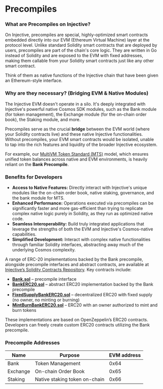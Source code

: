 # Precompiles

### **What are Precompiles on Injective?**

On Injective, precompiles are special, highly-optimized smart contracts embedded directly into our EVM (Ethereum Virtual Machine) layer at the protocol level. Unlike standard Solidity smart contracts that are deployed by users, precompiles are part of the chain's core logic. They are written in Go instead of Solidity and are exposed to the EVM with fixed addresses, making them callable from your Solidity smart contracts just like any other smart contract.

Think of them as native functions of the Injective chain that have been given an Ethereum-style interface.

### **Why are they necessary? (Bridging EVM & Native Modules)**

The Injective EVM doesn't operate in a silo. It's deeply integrated with Injective's powerful native Cosmos SDK modules, such as the Bank module (for token management), the Exchange module (for the on-chain order book), the Staking module, and more.

Precompiles serve as the crucial **bridge** between the EVM world (where your Solidity contracts live) and these native Injective functionalities. Without precompiles, your EVM smart contracts would be isolated, unable to tap into the rich features and liquidity of the broader Injective ecosystem.

For example, our [MultiVM Token Standard (MTS)](../multivm-token-standard.md) model, which ensures unified token balances across native and EVM environments, is heavily reliant on the **Bank Precompile**.

### **Benefits for Developers**

* **Access to Native Features:** Directly interact with Injective's unique modules like the on-chain order book, native staking, governance, and the bank module for MTS.
* **Enhanced Performance:** Operations executed via precompiles can be significantly faster and more gas-efficient than trying to replicate complex native logic purely in Solidity, as they run as optimized native code.
* **Seamless Interoperability:** Build truly integrated applications that leverage the strengths of both the EVM and Injective's Cosmos-native capabilities.
* **Simplified Development:** Interact with complex native functionalities through familiar Solidity interfaces, abstracting away much of the underlying Cosmos complexity.

A range of ERC-20 implementations backed by the Bank precompile, alongside precompile interfaces and abstract contracts, are available at [Injective’s Solidity Contracts Repository](https://github.com/InjectiveLabs/solidity-contracts). Key contracts include:

* [**Bank.sol**](https://github.com/InjectiveLabs/solidity-contracts/blob/master/src/Bank.sol) – precompile interface
* [**BankERC20.sol**](https://github.com/InjectiveLabs/solidity-contracts/blob/master/src/BankERC20.sol) – abstract ERC20 implementation backed by the Bank precompile
* [**FixedSupplyBankERC20.sol**](https://github.com/InjectiveLabs/solidity-contracts/blob/master/src/FixedSupplyBankERC20.sol) – decentralized ERC20 with fixed supply (no owner, no minting or burning)
* [**MintBurnBankERC20.sol**](https://github.com/InjectiveLabs/solidity-contracts/blob/master/src/MintBurnBankERC20.sol) – ERC20 with an owner authorized to mint and burn tokens

These implementations are based on OpenZeppelin’s ERC20 contracts. Developers can freely create custom ERC20 contracts utilizing the Bank precompile.



### Precompile Addresses

| Name     | Purpose                       | EVM address |
| -------- | ----------------------------- | ----------- |
| Bank     | Token Management              | 0x64        |
| Exchange | On-chain Order Book           | 0x65        |
| Staking  | Native staking token on-chain | 0x66        |
